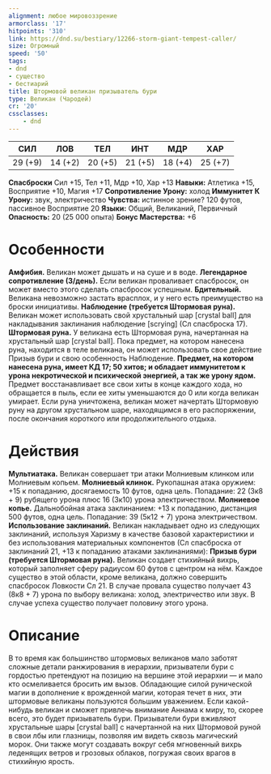 ```yaml
---
alignment: любое мировоззрение
armorclass: '17'
hitpoints: '310'
link: https://dnd.su/bestiary/12266-storm-giant-tempest-caller/
size: Огромный
speed: '50'
tags:
- dnd
- существо
- бестиарий
title: Штормовой великан призыватель бури
type: Великан (Чародей)
cr: '20'
cssclasses:
    - dnd
---
```



| СИЛ | ЛОВ | ТЕЛ | ИНТ | МДР | ХАР |
|---|---|---|---|---|---|
| 29 (+9) | 14 (+2) | 20 (+5) | 21 (+5) | 18 (+4) | 25 (+7) |
**Спасброски** Сил +15, Тел +11, Мдр +10, Хар +13
**Навыки:** Атлетика +15, Восприятие +10, Магия +17
**Сопротивление Урону:** холод
**Иммунитет К Урону:** звук, электричество
**Чувства:** истинное зрение? 120 футов, пассивное Восприятие 20
**Языки:** Общий, Великаний, Первичный
**Опасность:** 20 (25 000 опыта)
**Бонус Мастерства:** +6


# Особенности
**Амфибия.** Великан может дышать и на суше и в воде.
**Легендарное сопротивление (3/день).** Если великан проваливает спасбросок, он может вместо этого сделать спасбросок успешным.
**Бдительный.** Великана невозможно застать врасплох, и у него есть преимущество на броски инициативы.
**Наблюдение (требуется Штормовая руна).** Великан может использовать свой хрустальный шар  [crystal ball] для накладывания заклинания наблюдение [scrying] (Сл спасброска 17).
**Штормовая руна.** У великана есть Штормовая руна, начертанная на хрустальный шар  [crystal ball]. Пока предмет, на котором нанесена руна, находится в теле великана, он может использовать свое действие Призыв бури и свою особенность Наблюдение.
**Предмет, на котором нанесена руна, имеет КД 17; 50 хитов; и обладает иммунитетом к урона некротической и психической энергией, а так же урону ядом.** Предмет восстанавливает все свои хиты в конце каждого хода, но обращается в пыль, если ее хиты уменьшаются до 0 или когда великан умирает. Если руна уничтожена, великан может начертать Штормовую руну на другом хрустальном шаре, находящимся в его распоряжении, после окончания короткого или продолжительного отдыха.


# Действия
**Мультиатака.** Великан совершает три атаки Молниевым клинком или Молниевым копьем.
**Молниевый клинок.** Рукопашная атака оружием: +15 к попаданию, досягаемость 10 футов, одна цель. Попадание: 22 (3к8 + 9) рубящего урона плюс 16 (3к10) урона электричеством.
**Молниевое копье.** Дальнобойная атака заклинанием: +13 к попаданию, дистанция 500 футов, одна цель. Попадание: 39 (5к12 + 7) урона электричеством.
**Использование заклинаний.** Великан накладывает одно из следующих заклинаний, используя Харизму в качестве базовой характеристики и без использования материальных компонентов (Сл спасброска от заклинаний 21, +13 к попаданию атаками заклинаниями):
**Призыв бури (требуется Штормовая руна).** Великан создает стихийный вихрь, который заполняет сферу радиусом 60 футов с центром на нём. Каждое существо в этой области, кроме великана, должно совершить спасбросок Ловкости Сл 21. В случае провала существо получает 43 (8к8 + 7) урона по выбору великана: холод, электричество или звук. В случае успеха существо получает половину этого урона.


# Описание
В то время как большинство штормовых великанов мало заботят сложные детали ранжирования в иерархии, призыватели бури с гордостью претендуют на позицию на вершине этой иерархии — и мало кто осмеливается бросить им вызов. Обладающие силой рунической магии в дополнение к врожденной магии, которая течет в них, эти штормовые великаны пользуются большим уважением. Если какой-нибудь великан и сможет привлечь внимание Аннама к миру, то, скорее всего, это будет призыватель бури. Призыватели бури вживляют хрустальные шары  [crystal ball] с начертанной на них Штормовой руной в свои лбы или глазницы, позволяя им видеть сквозь магический морок. Они также могут создавать вокруг себя мгновенный вихрь леденящих ветров и грозовых облаков, погружая своих врагов в стихийную ярость.